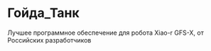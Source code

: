 # Гойда_Танк
Лучшее программное обеспечение для робота Xiao-r GFS-X, от Российских разработчиков 
<!-- -->
